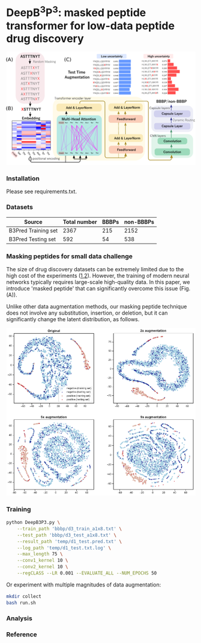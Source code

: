 # DeepB<sup>3</sup>P<sup>3</sup>: masked peptide transformer for low-data peptide drug discovery
<p align="center">
  <img src="./fig/flowchart.png">
</p>

### Installation
Please see requirements.txt.

### Datasets
| Source | Total number | BBBPs | non-BBBPs  |
| ------ | ------------ | ----- | ---------- |
| B3Pred Training set   | 2367  | 215 | 2152 |
| B3Pred Testing set    | 592   | 54  | 538  |

### Masking peptides for small data challenge
The size of drug discovery datasets can be extremely limited due to the high cost of the experiments ([1](https://pubs.acs.org/doi/10.1021/acscentsci.6b00367),[2](https://pubs.acs.org/doi/10.1021/acs.chemrev.3c00189)). However, the training of modern neural networks typically requires large-scale high-quality data. In this paper, we introduce 'masked peptide' that can significantly overcome this issue (Fig. (A)).

Unlike other data augmentation methods, our masking peptide technique does not involve any substitution, insertion, or deletion, but it can significantly change the latent distribution, as follows.
<p align="center">
  <img src="./fig/tsne.png">
</p>

### Training
```bash
python DeepB3P3.py \
    --train_path 'bbbp/d3_train_a1x8.txt' \
    --test_path 'bbbp/d3_test_a1x8.txt' \
    --result_path 'temp/d1_test.pred.txt' \
    --log_path 'temp/d1_test.txt.log' \
    --max_length 75 \
    --conv1_kernel 10 \
    --conv2_kernel 10 \
    --regCLASS --LR 0.001 --EVALUATE_ALL --NUM_EPOCHS 50
```
Or experiment with multiple magnitudes of data augmentation:
```bash 
mkdir collect
bash run.sh
```
### Analysis

### Reference

